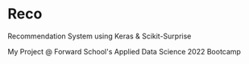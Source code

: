 # Reco

Recommendation System using Keras &amp; Scikit-Surprise

My Project @ Forward School's Applied Data Science 2022 Bootcamp

